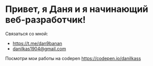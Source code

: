 # Привет, я Даня и я начинающий веб-разработчик!

Связаться со мной:
- https://t.me/dan9banan
- danilkas1904@gmail.com

Посмотри мои работы на codepen
https://codepen.io/danilkass
